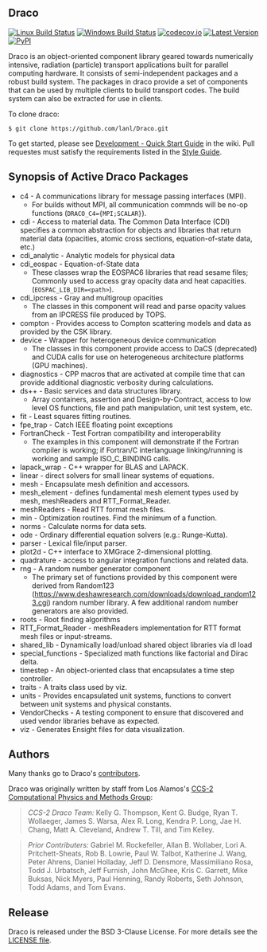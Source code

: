 Draco
----------------

[![Linux Build Status](https://travis-ci.org/lanl/Draco.svg?branch=develop)](https://travis-ci.org/lanl/Draco)
[![Windows Build Status](https://ci.appveyor.com/api/projects/status/yp8r9jxl2gc9n1fs/branch/develop?svg=true)](https://ci.appveyor.com/project/lanl/Draco)
[![codecov.io](https://codecov.io/github/lanl/Draco/coverage.svg?branch=develop)](https://codecov.io/github/lanl/Draco/branch/develop)
[![Latest Version](https://img.shields.io/github/release/lanl/draco.svg?style=flat-square)](https://github.com/lanl/Draco/releases)
[![PyPI](https://img.shields.io/pypi/l/Django.svg)](https://github.com/lanl/Draco/blob/develop/LICENSE.md)

Draco is an object-oriented component library geared towards numerically
intensive, radiation (particle) transport applications built for parallel
computing hardware.  It consists of semi-independent packages and a robust build
system.  The packages in draco provide a set of components that can be used by
multiple clients to build transport codes.  The build system can also be
extracted for use in clients.

To clone draco:

    $ git clone https://github.com/lanl/Draco.git

To get started, please see [Development - Quick Start Guide](https://github.com/lanl/Draco/wiki/Development---Quick-Start)
in the wiki. Pull requestes must satisfy the requirements listed in
the [Style Guide](https://github.com/lanl/Draco/wiki/Style-Guide).

Synopsis of Active Draco Packages
---------------------------------

* c4 - A communications library for message passing interfaces (MPI).
  * For builds without MPI, all communication commnds will be no-op functions
    (`DRACO_C4={MPI;SCALAR}`).
* cdi - Access to material data. The Common Data Interface (CDI) specifies a
  common abstraction for objects and libraries that return material data
  (opacities, atomic cross sections, equation-of-state data, etc.)
* cdi_analytic - Analytic models for physical data
* cdi_eospac - Equation-of-State data
  * These classes wrap the EOSPAC6 libraries that read sesame files; Commonly
    used to access gray opacity data and heat capacities.
   (`EOSPAC_LIB_DIR=<path>`).
* cdi_ipcress - Gray and multigroup opacities
  * The classes in this component will read and parse opacity values from an
    IPCRESS file produced by TOPS.
* compton - Provides access to Compton scattering models and data as provided
  by the CSK library.
* device - Wrapper for heterogeneous device communication
  * The classes in this component provide access to DaCS (deprecated) and CUDA
    calls for use on heterogeneous architecture platforms (GPU machines).
* diagnostics - CPP macros that are activated at compile time that can provide
  additional diagnostic verbosity during calculations.
* ds++ - Basic services and data structures library.
  * Array containers, assertion and Design-by-Contract, access to low level OS
    functions, file and path manipulation, unit test system, etc.
* fit - Least squares fitting routines.
* fpe_trap - Catch IEEE floating point exceptions
* FortranCheck - Test Fortran compatibility and interoperability
  * The examples in this component will demonstrate if the Fortran compiler is working; if Fortran/C interlanguage linking/running is working and sample ISO_C_BINDING calls.
* lapack_wrap - C++ wrapper for BLAS and LAPACK.
* linear - direct solvers for small linear systems of equations.
* mesh - Encapsulate mesh definition and accessors.
* mesh_element - defines fundamental mesh element types used by mesh,
  meshReaders and RTT_Format_Reader.
* meshReaders - Read RTT format mesh files.
* min - Optimization routines. Find the minimum of a function.
* norms - Calculate norms for data sets.
* ode - Ordinary differential equation solvers (e.g.: Runge-Kutta).
* parser - Lexical file/input parser.
* plot2d - C++ interface to XMGrace 2-dimensional plotting.
* quadrature - access to angular integration functions and related data.
* rng - A random number generator component
  * The primary set of functions provided by this component were derived from
    Random123 (https://www.deshawresearch.com/downloads/download_random123.cgi)
    random number library.  A few additional random number generators are also
    provided.
* roots - Root finding algorithms
* RTT_Format_Reader - meshReaders implementation for RTT format mesh files or
  input-streams.
* shared_lib - Dynamically load/unload shared object libraries via dl load
* special_functions - Specialized math functions like factorial and Dirac delta.
* timestep - An object-oriented class that encapsulates a time step controller.
* traits - A traits class used by viz.
* units - Provides encapsulated unit systems, functions to convert between unit
  systems and physical constants.
* VendorChecks - A testing component to ensure that discovered and used vendor
  libraries behave as expected.
* viz - Generates Ensight files for data visualization.

Authors
----------------
Many thanks go to Draco's [contributors](https://github.com/lanl/Draco/graphs/contributors).

Draco was originally written by staff from Los Alamos's [CCS-2 Computational Physics and Methods Group](http://www.lanl.gov/org/padste/adtsc/computer-computational-statistical-sciences/computational-physics-methods/index.php):

> *CCS-2 Draco Team:* Kelly G. Thompson, Kent G. Budge, Ryan T. Wollaeger,
>   James S. Warsa, Alex R. Long, Kendra P. Long, Jae H. Chang,
>   Matt A. Cleveland, Andrew T. Till, and Tim Kelley.

> *Prior Contributers:* Gabriel M. Rockefeller, Allan B. Wollaber,
>   Lori A. Pritchett-Sheats, Rob B. Lowrie, Paul W. Talbot, Katherine J. Wang,
>   Peter Ahrens, Daniel Holladay, Jeff D. Densmore, Massimiliano Rosa,
>   Todd J. Urbatsch, Jeff Furnish, John McGhee, Kris C. Garrett, Mike Buksas,
>   Nick Myers, Paul Henning, Randy Roberts, Seth Johnson, Todd Adams, and
>   Tom Evans.

Release
----------------

Draco is released under the BSD 3-Clause License. For more details see the
[LICENSE file](https://github.com/lanl/Draco/blob/develop/LICENSE.md).

